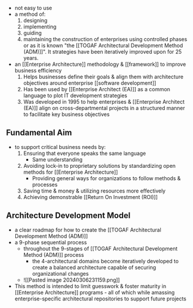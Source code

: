 - not easy to use
- a method of:
	1. designing
	2. implementing
	3. guiding
	4. maintaining
		the construction of enterprises using controlled phases or as it is known "the [[TOGAF Architectural Development Method (ADM)]]". It strategies have been iteratively improved upon for 25 years.
- an [[Enterprise Architecture]] methodology & [[framework]] to improve business efficiency
	1. Helps businesses define their goals & align them with architecture objectives around enterprise [[software development]]
	2. Has been used by [[Enterprise Architect (EA)]] as a common language to plot IT development strategies
	3. Was developed in 1995 to help enterprises & [[Enterprise Architect (EA)]] align on cross-departmental projects in a structured manner to facilitate key business objectives

## Fundamental Aim
- to support critical business needs by:
	1. Ensuring that everyone speaks the same language
		- Same understanding
	2. Avoiding lock-in to proprietary solutions by standardizing open methods for [[Enterprise Architecture]]
		- Providing general ways for organizations to follow methods & processes
	3. Saving time & money & utilizing resources more effectively
	4. Achieving demonstrable [[Return On Investment (ROI)]]

## Architecture Development Model
- a clear roadmap for how to create the [[TOGAF Architectural Development Method (ADM)]]
- a 9-phase sequential process
	- throughout the 9-stages of [[TOGAF Architectural Development Method (ADM)]] process
		- the 4-architectural domains become iteratively developed to create a balanced architecture capable of securing organizational changes
	- ![[Pasted image 20240306231159.png]]
- This method is intended to limit guesswork & foster maturity in [[Enterprise Architecture]] programs - all of which while amassing enterprise-specific architectural repositories to support future projects